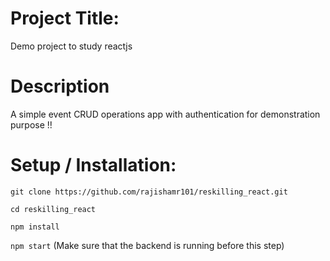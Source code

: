# Project Title:
Demo project to study reactjs

# Description
A simple event CRUD operations app with authentication for demonstration purpose !!

# Setup / Installation:
`git clone https://github.com/rajishamr101/reskilling_react.git`

`cd reskilling_react`

`npm install`

`npm start` (Make sure that the backend is running before this step)
